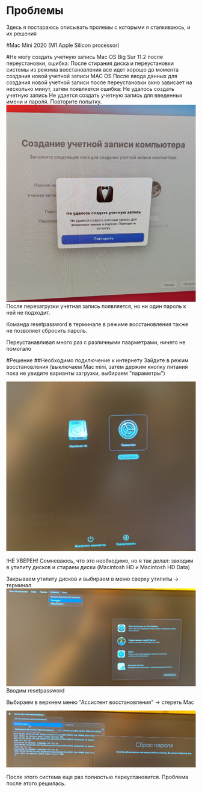# Проблемы
Здесь я постараюсь описывать пролемы с которыми я сталкиваюсь, и их решения

#Mac Mini 2020 (M1 Apple Silicon processor)

#Не могу создать учетную запись Mac OS Big Sur 11.2 после переустановки, ошибка:
После стирания диска и переустановки системы из режима восстановления все идет хорошо до момента создания новой учетной записи MAC OS
После ввода данных для создания новой учетной записи после переустановки окно зависает на несколько минут, затем появляется ошибка:
Не удалось создать учетную запись
Не удается создать учетную запись для введенных имени и пароля. Повторите попытку.
![Error itself](images/error.jpg)
После перезагрузки учетная запись появляется, но ни один пароль к ней не подходит.

Команда resetpassword в терминале в режиме восстановления также не позволяет сбросить пароль.

Переустанавливал много раз с различными паарметрами, ничего не помогало

#Решение
##Необходимо подключение к интернету
Зайдите в режим восстановления (выключаем Mac mini, затем держим кнопку питания пока не увидите варианты загрузки, выбираем "параметры")

![Recovery mode](images/recovery.jpg)

!НЕ УВЕРЕН!
Сомневаюсь, что это необходимо, но я так делал: заходим в утилиту дисков и стираем диски (Macintosh HD и Macintosh HD Data)

Закрываем утилиту дисков и выбираем в меню сверху утилиты -> терминал
![Terminal](images/terminal.jpg)
Вводим resetpassword

Выбираем в верхнем меню "Ассистент восстановления" -> стереть  Mac

![Erase mac](images/erase_mac.jpg)

После этого система еще раз полностью переустановится. Проблема после этого решилась.
